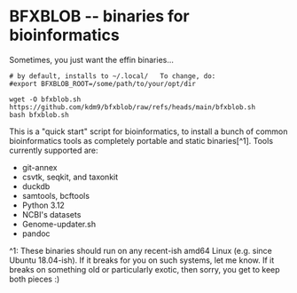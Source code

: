 # BFXBLOB -- binaries for bioinformatics

Sometimes, you just want the effin binaries...

```
# by default, installs to ~/.local/   To change, do:
#export BFXBLOB_ROOT=/some/path/to/your/opt/dir 

wget -O bfxblob.sh https://github.com/kdm9/bfxblob/raw/refs/heads/main/bfxblob.sh
bash bfxblob.sh
```

This is a "quick start" script for bioinformatics, to install a bunch of common bioinformatics tools as completely portable and static binaries[^1]. Tools currently supported are:

- git-annex
- csvtk, seqkit, and taxonkit
- duckdb
- samtools, bcftools
- Python 3.12
- NCBI's datasets
- Genome-updater.sh
- pandoc


^1: These binaries should run on any recent-ish amd64 Linux (e.g. since Ubuntu 18.04-ish). If it breaks for you on such systems, let me know. If it breaks on something old or particularly exotic, then sorry, you get to keep both pieces :)
